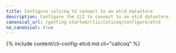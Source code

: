 ```yaml
---
title: Configure calicoq to connect to an etcd datastore
description: Configure the CLI to connect to an etcd datastore.
canonical_url: /getting-started/clis/calicoq/configure/etcd
no_canonical: true
---
```


{% include content/cli-config-etcd.md cli="calicoq" %}

